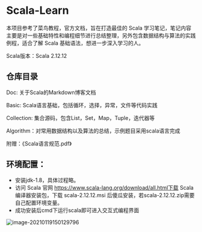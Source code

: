 # Scala-Learn 

本项目参考了菜鸟教程，官方文档，旨在打造最佳的 Scala 学习笔记，笔记内容主要是对一些基础特性和编程细节进行总结整理，另外包含数据结构与算法的实践例程，适合了解 Scala 基础语法，想进一步深入学习的人。

Scala版本：Scala 2.12.12

## 仓库目录

Doc: 关于Scala的Markdown博客文档

Basic: Scala语言基础，包括循环，选择，异常，文件等代码实践

Collection: 集合源码，包含List，Set，Map，Tuple，迭代器等

Algorithm：对常用数据结构以及算法的总结，示例题目采用scala语言完成

附赠：《Scala语言规范.pdf》

## 环境配置：

* 安装jdk-1.8，具体过程略。
* 访问 Scala 官网 https://www.scala-lang.org/download/all.html下载 Scala 编译器安装包，下载 scala-2.12.12.msi 后傻瓜安装，若scala-2.12.12.zip需要自己配置环境变量。
* 成功安装后cmd下运行scala即可进入交互式编程界面

![image-20210119150129796](img/image-20210119150129796.png)
